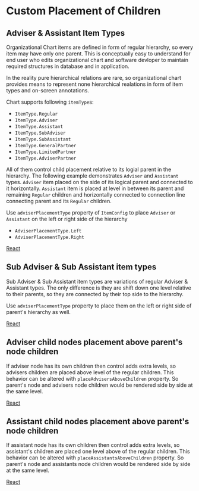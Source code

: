 # Custom Placement of Children
## Adviser & Assistant Item Types

Organizational Chart items are defined in form of regular hierarchy, so every item may have only one parent. This is conceptually easy to understand for end user who edits organizational chart and software devloper to maintain required structures in database and in application.

In the reality pure hierarchical relations are rare, so organizational chart provides means to represent none hierarchical realations in form of item types and on-screen annotations.

Chart supports following `itemType`s:

* `ItemType.Regular`
* `ItemType.Adviser`
* `ItemType.Assistant`
* `ItemType.SubAdviser`
* `ItemType.SubAssistant`
* `ItemType.GeneralPartner`
* `ItemType.LimitedPartner`
* `ItemType.AdviserPartner`

All of them control child placement relative to its logial parent in the hierarchy. The following example demonstrates  `Adviser` and `Assistant` types. `Adviser` item placed on the side of its logical parent and connected to it horizontally. `Assistant` item is placed at level in between its parent and remaining `Regular` children and horizontally connected to connection line connecting parent and its `Regular` children.

Use `adviserPlacementType` property of `ItemConfig` to place `Adviser` or `Assistant` on the left or right side of the hierarchy
* `AdviserPlacementType.Left`
* `AdviserPlacementType.Right`

[React](../src/Samples/AdviserAndAssistantItemTypes.js)

## Sub Adviser & Sub Assistant item types

Sub Adviser & Sub Assistant item types are variations of regular Adviser & Assistant types. The only difference is they are shift down one level relative to their parents, so they are connected by their top side to the hierarchy.

Use `adviserPlacementType` property to place them on the left or right side of parent's hierarchy as well.

[React](../src/Samples/SubAdviserAndSubAssistantItemTypes.js)

## Adviser child nodes placement above parent's node children

If adviser node has its own children then control adds extra levels, so advisers children are placed above level of the regular children. This behavior can be altered with `placeAdvisersAboveChildren` property. So parent's node and advisers node children would be rendered side by side at the same level.

[React](../src/Samples/PlaceAdvisersAboveChildren.js)

## Assistant child nodes placement above parent's node children

If assistant node has its own children then control adds extra levels, so assistant's children are placed one level above of the regular children. This behavior can be altered with `placeAssistantsAboveChildren` property. So parent's node and assistants node children would be rendered side by side at the same level.

[React](../src/Samples/PlaceAssistantsAboveChildren.js)
